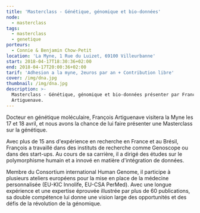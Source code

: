 ```yaml
---
title: 'Masterclass - Génétique, génomique et bio-données'
node:
  - masterclass
tags:
  - masterclass
  - genetique
porteurs:
  - Connie & Benjamin Chow-Petit
location: 'La Myne, 1 Rue du Luizet, 69100 Villeurbanne'
start: 2018-04-17T18:30:36+02:00
end: 2018-04-17T20:00:36+02:00
tarif: 'Adhesion a la myne, 2euros par an + Contribution libre'
cover: /img/dna.jpg
thumbnail: /img/dna.jpg
description: >-
  Masterclass - Génétique, génomique et bio-données présenter par François
  Artiguenave.
---
```

Docteur en génétique moléculaire, François Artiguenave visitera la Myne les 17 et 18 avril, et nous avons la chance de lui faire présenter une Masterclass sur la génétique.



Avec plus de 15 ans d'expérience en recherche en France et au Brésil, François a travaillé dans des instituts de recherche comme Genoscope ou dans des start-ups. Au cours de sa carrière, il a dirigé des études sur le polymorphisme humain et a innové en matière d'intégration de données.



Membre du Consortium international Human Genome, il participe à plusieurs ateliers européens pour la mise en place de la médecine personnalisée (EU-KIC Innolife, EU-CSA PerMed). Avec une longue expérience et une expertise éprouvée illustrée par plus de 60 publications, sa double compétence lui donne une vision large des opportunités et des défis de la révolution de la génomique.
